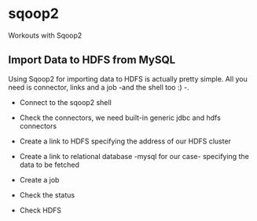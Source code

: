 # sqoop2
Workouts with Sqoop2

## Import Data to HDFS from MySQL  
Using Sqoop2 for importing data to HDFS is actually pretty simple. All you need is connector, links and a job -and the shell too :) -.  
  
* Connect to the sqoop2 shell  

* Check the connectors, we need built-in generic jdbc and hdfs connectors  

* Create a link to HDFS specifying the address of our HDFS cluster  

* Create a link to relational database -mysql for our case- specifying the data to be fetched  

* Create a job  

* Check the status  

* Check HDFS  


